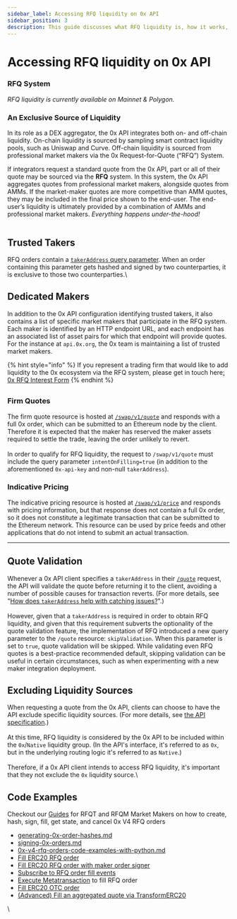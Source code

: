 ```yaml
---
sidebar_label: Accessing RFQ liquidity on 0x API
sidebar_position: 3
description: This guide discusses what RFQ liquidity is, how it works, and how your project can apply to access it
---
```


# Accessing RFQ liquidity on 0x API

### RFQ System

_RFQ liquidity is currently available on Mainnet & Polygon._

### An Exclusive Source of Liquidity

In its role as a DEX aggregator, the 0x API integrates both on- and off-chain liquidity. On-chain liquidity is sourced by sampling smart contract liquidity pools, such as Uniswap and Curve. Off-chain liquidity is sourced from professional market makers via the 0x Request-for-Quote (“RFQ”) System.

If integrators request a standard quote from the 0x API, part or all of their quote may be sourced via the **RFQ** system.  In this system, the 0x API aggregates quotes from professional market makers, alongside quotes from AMMs. If the market-maker quotes are more competitive than AMM quotes, they may be included in the final price shown to the end-user. The end-user’s liquidity is ultimately provided by a combination of AMMs and professional market makers. _Everything happens under-the-hood!_

<figure><img src="../../.gitbook/assets/image (3).png" alt=""><figcaption></figcaption></figure>

## Trusted Takers

RFQ orders contain a [`takerAddress` query parameter](../../developer-resources/faqs-and-troubleshooting.md#how-does-takeraddress-help-with-catching-issues). When an order containing this parameter gets hashed and signed by two counterparties, it is exclusive to those two counterparties.\


## Dedicated Makers

In addition to the 0x API configuration identifying trusted takers, it also contains a list of specific market makers that participate in the RFQ system. Each maker is identified by an HTTP endpoint URL, and each endpoint has an associated list of asset pairs for which that endpoint will provide quotes. For the instance at `api.0x.org`, the 0x team is maintaining a list of trusted market makers.

{% hint style="info" %}
If you represent a trading firm that would like to add liquidity to the 0x ecosystem via the RFQ system, please get in touch here[: 0x RFQ Interest Form](https://docs.google.com/forms/d/e/1FAIpQLSen019JsWFZHluSgqSaPE\_WFVc4YBtNS4EKB8ondJJ40Eh8jw/viewform?usp=sf\_link)
{% endhint %}

##

### **Firm Quotes**

The firm quote resource is hosted at [`/swap/v1/quote`](../api-references/get-swap-v1-quote.md) and responds with a full 0x order, which can be submitted to an Ethereum node by the client. Therefore it is expected that the maker has reserved the maker assets required to settle the trade, leaving the order unlikely to revert.\
\
In order to qualify for RFQ liquidity, the request to `/swap/v1/quote` must include the query parameter `intentOnFilling=true` (in addition to the aforementioned `0x-api-key` and non-null `takerAddress`).

### **Indicative Pricing**

The indicative pricing resource is hosted at [`/swap/v1/price`](../api-references/get-swap-v1-price.md) and responds with pricing information, but that response does not contain a full 0x order, so it does not constitute a legitimate transaction that can be submitted to the Ethereum network.  This resource can be used by price feeds and other applications that do not intend to submit an actual transaction.

****

## Quote Validation

Whenever a 0x API client specifies a `takerAddress` in their [`/quote`](../api-references/get-swap-v1-quote.md) request, the API will validate the quote before returning it to the client, avoiding a number of possible causes for transaction reverts. (For more details, see "[How does `takerAddress` help with catching issues?](../../developer-resources/faqs-and-troubleshooting.md#how-does-takeraddress-help-with-catching-issues)".)\
\
However, given that a `takerAddress` is required in order to obtain RFQ liquidity, and given that this requirement subverts the optionality of the quote validation feature, the implementation of RFQ introduced a new query parameter to the `/quote` resource: `skipValidation`. When this parameter is set to `true`, quote validation will be skipped. While validating even RFQ quotes is a best-practice recommended default, skipping validation can be useful in certain circumstances, such as when experimenting with a new maker integration deployment.

## Excluding Liquidity Sources

When requesting a quote from the 0x API, clients can choose to have the API exclude specific liquidity sources. (For more details, see [the API specification](../api-references/get-swap-v1-quote.md#excluding-liquidity-sources).)\
\
At this time, RFQ liquidity is considered by the 0x API to be included within the `0x`/`Native` liquidity group. (In the API's interface, it's referred to as `0x`, but in the underlying routing logic it's referred to as `Native`.)\
\
Therefore, if a 0x API client intends to access RFQ liquidity, it's important that they not exclude the `0x` liquidity source.\


## Code Examples

Checkout our [Guides](../../market-makers/guides/) for RFQT and RFQM Market Makers on how to create, hash, sign, fill, get state, and cancel 0x V4 RFQ orders

* [generating-0x-order-hashes.md](../../market-makers/guides/generating-0x-order-hashes.md "mention")
* [signing-0x-orders.md](../../market-makers/guides/signing-0x-orders.md "mention")
* [0x-v4-rfq-orders-code-examples-with-python.md](../../market-makers/guides/0x-v4-rfq-orders-code-examples-with-python.md "mention")
* [Fill ERC20 RFQ order](https://github.com/0xProject/0x-starter-project/blob/master/src/scenarios/fill\_erc20\_rfq\_order.ts)
* [Fill ERC20 RFQ order with maker order signer](https://github.com/0xProject/0x-starter-project/blob/master/src/scenarios/fill\_erc20\_rfq\_order\_with\_maker\_order\_signer.ts)
* [Subscribe to RFQ order fill events](https://github.com/0xProject/0x-starter-project/blob/master/src/scenarios/fill\_erc20\_limit\_order.ts)
* [Execute Metatransaction](https://github.com/0xProject/0x-starter-project/blob/master/src/scenarios/execute\_metatransaction\_fill\_rfq\_order.ts) to fill RFQ order&#x20;
* [Fill ERC20 OTC order](https://github.com/0xProject/0x-starter-project/blob/master/src/scenarios/fill\_erc20\_otc\_order.ts)
* [(Advanced) Fill an aggregated quote via TransformERC20](https://github.com/0xProject/0x-starter-project/blob/master/src/scenarios/transform\_erc20.ts)

\